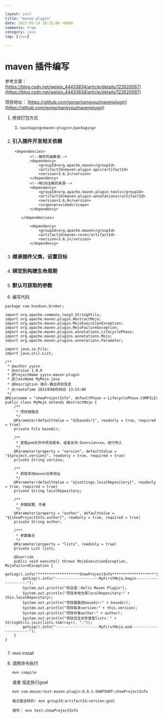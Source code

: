 ```yaml
---

layout: post
title: "maven plugin"
date: 2022-05-14 10:25:06 +0800
comments: true
category: java
tag: [java]

---
```


# maven 插件编写

参考文章： [https://blog.csdn.net/weixin_44433834/article/details/122620067](https://blog.csdn.net/weixin_44433834/article/details/122620067)



项目地址： [https://github.com/gongchangyou/mavenplugin](https://github.com/gongchangyou/mavenplugin)





1. 修改打包方式

   1. ```
      <packaging>maven-plugin</packaging>
      ```

2. ### 引入插件开发相关依赖

   ```
    <dependencies>
           <!--插件的抽象类-->
           <dependency>
               <groupId>org.apache.maven</groupId>
               <artifactId>maven-plugin-api</artifactId>
               <version>3.6.2</version>
           </dependency>
           <!--MOJO注解的来源-->
           <dependency>
               <groupId>org.apache.maven.plugin-tools</groupId>
               <artifactId>maven-plugin-annotations</artifactId>
               <version>3.6.0</version>
               <scope>provided</scope>
           </dependency>
    
       </dependencies>
   ```

   ```
           <dependency>
               <groupId>org.apache.maven</groupId>
               <artifactId>maven-core</artifactId>
               <version>3.6.2</version>
           </dependency>
   ```

   

3. ### 继承插件父类，设置目标

4. ### 绑定到构建生命周期

5. ### 默认可获取的参数

6. 编写代码

```
package com.hundsun.broker;
 
import org.apache.commons.lang3.StringUtils;
import org.apache.maven.plugin.AbstractMojo;
import org.apache.maven.plugin.MojoExecutionException;
import org.apache.maven.plugin.MojoFailureException;
import org.apache.maven.plugins.annotations.LifecyclePhase;
import org.apache.maven.plugins.annotations.Mojo;
import org.apache.maven.plugins.annotations.Parameter;
 
import java.io.File;
import java.util.List;
 
/**
 * @author yyzsx
 * @version 1.0.0
 * @ProjectName yyzsx-maven-plugin
 * @ClassName MyMojo.java
 * @Description 演示-输出项目信息
 * @createTime 2021年08月08日 13:53:00
 */
@Mojo(name = "showProjectInfo", defaultPhase = LifecyclePhase.COMPILE)
public class MyMojo extends AbstractMojo {
    /**
     * 项目根路径
     */
    @Parameter(defaultValue = "${basedir}", readonly = true, required = true)
    private File basedir;
 
    /**
     * 获取pom文件中项目版本，或者支持-Dversion=xx，进行传入
     */
    @Parameter(property = "version", defaultValue = "${project.version}", readonly = true, required = true)
    private String version;
 
    /**
     * 获取本地maven仓库地址
     */
    @Parameter(defaultValue = "${settings.localRepository}", readonly = true, required = true)
    private String localRepository;
 
    /**
     * 参数配置，作者
     */
    @Parameter(property = "author", defaultValue = "${showProjectInfo.author}", readonly = true, required = true)
    private String author;
 
    /***
     * 参数集合
     */
    @Parameter(property = "lists", readonly = true)
    private List lists;
 
    @Override
    public void execute() throws MojoExecutionException, MojoFailureException {
        getLog().info("*******************ShowProjectInfo*******************");
        getLog().info("--------------------MyFirstMojo,begin--------------------");
        System.out.println("欢迎语：Hello Maven Plugin");
        System.out.println("项目本地仓库localRepository:" + this.localRepository);
        System.out.println("项目跟路径basedir:" + basedir);
        System.out.println("项目版本version:" + this.version);
        System.out.println("项目作者author:" + author);
        System.out.println("项目包含文件类型lists：" + StringUtils.join(lists.toArray(), ","));
        getLog().info("--------------------MyFirstMojo,end-----------------------");
    }
}
 
```

7. mvn install

8. 调用命令执行

   ```
   mvn compile
   ```

   或者 指定执行goal
   ```
   mvn com.mouse:test-maven-plugin:0.0.1-SNAPSHOT:showProjectInfo
   
   格式是这样的: mvn groupId:artifactId:version:goal
   
   缩写： mvn test:showProjectInfo
   ```

   